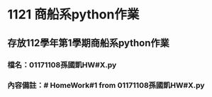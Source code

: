 # 1121 商船系python作業
## 存放112學年第1學期商船系python作業

### 檔名：01171108孫國凱HW#X.py

### 內容備註：# HomeWork#1 from  01171108孫國凱HW#X.py
